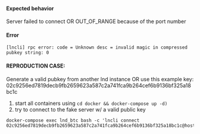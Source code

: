 #### Expected behavior

Server failed to connect OR OUT_OF_RANGE because of the port number

#### Error

`[lncli] rpc error: code = Unknown desc = invalid magic in compressed pubkey string: 0`

#### REPRODUCTION CASE:

Generate a valid pubkey from another lnd instance OR use this example key: 02c9256ed7819decb9fb2659623a587c2a741fca9b264cef6b9136bf325a18bc1c

1. start all containers using `cd docker && docker-compose up -d)`
2. try to connect to the fake server w/ a valid public key


```
docker-compose exec lnd_btc bash -c 'lncli connect 02c9256ed7819decb9fb2659623a587c2a741fca9b264cef6b9136bf325a18bc1c@host.docker.internal:28492'
```
